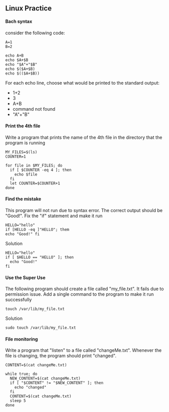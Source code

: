## Linux Practice

#### Bach syntax

consider the following code:
```shell script
A=1
B=2

echo A+B
echo $A+$B
echo "$A"+"$B"
echo $($A+$B)
echo $(($A+$B))
```

For each echo line, choose what would be printed to the standard output:
- 1+2
- 3
- A+B
- command not found
- "A"+"B"


#### Print the 4th file
Write a program that prints the name of the 4th file in the directory that the program is running

```shell script
MY_FILES=$(ls)
COUNTER=1

for file in $MY_FILES; do
  if [ $COUNTER -eq 4 ]; then
    echo $file
  fi
  let COUNTER=$COUNTER+1
done
```

#### Find the mistake
This program will not run due to syntax error. The correct output should be "Good!". Fix the "if" statement and make it run
```shell script
HELLO="hello"
if [HELLO -eq ]"HELLO"; them
echo "Good!" fi

```

Solution
```shell script
HELLO="hello"
if [ $HELLO == "HELLO" ]; then
  echo "Good!"
fi
```

#### Use the Super Use
The following program should create a file called "my_file.txt". It fails due to permission issue.
Add a single command to the program to make it run successfully
```shell script
touch /var/lib/my_file.txt
```

Solution
```shell script
sudo touch /var/lib/my_file.txt
```

#### File monitoring
Write a program that "listen" to a file called "changeMe.txt". Whenever the file is changing, the program should print "changed".

```shell script
CONTENT=$(cat changeMe.txt)

while true; do
  NEW_CONTENT=$(cat changeMe.txt)
  if [ "$CONTENT" != "$NEW_CONTENT" ]; then
    echo "changed"
  fi
  CONTENT=$(cat changeMe.txt)
  sleep 5
done
```
